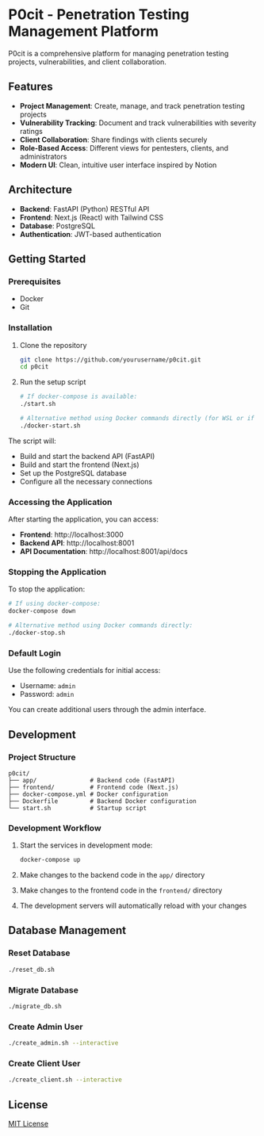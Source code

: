 # P0cit - Penetration Testing Management Platform

P0cit is a comprehensive platform for managing penetration testing projects, vulnerabilities, and client collaboration.

## Features

- **Project Management**: Create, manage, and track penetration testing projects
- **Vulnerability Tracking**: Document and track vulnerabilities with severity ratings
- **Client Collaboration**: Share findings with clients securely
- **Role-Based Access**: Different views for pentesters, clients, and administrators
- **Modern UI**: Clean, intuitive user interface inspired by Notion

## Architecture

- **Backend**: FastAPI (Python) RESTful API
- **Frontend**: Next.js (React) with Tailwind CSS
- **Database**: PostgreSQL
- **Authentication**: JWT-based authentication

## Getting Started

### Prerequisites

- Docker
- Git

### Installation

1. Clone the repository
   ```bash
   git clone https://github.com/yourusername/p0cit.git
   cd p0cit
   ```

2. Run the setup script
   ```bash
   # If docker-compose is available:
   ./start.sh
   
   # Alternative method using Docker commands directly (for WSL or if docker-compose is not available):
   ./docker-start.sh
   ```

The script will:
- Build and start the backend API (FastAPI)
- Build and start the frontend (Next.js)
- Set up the PostgreSQL database
- Configure all the necessary connections

### Accessing the Application

After starting the application, you can access:

- **Frontend**: http://localhost:3000
- **Backend API**: http://localhost:8001
- **API Documentation**: http://localhost:8001/api/docs

### Stopping the Application

To stop the application:

```bash
# If using docker-compose:
docker-compose down

# Alternative method using Docker commands directly:
./docker-stop.sh
```

### Default Login

Use the following credentials for initial access:
- Username: `admin`
- Password: `admin`

You can create additional users through the admin interface.

## Development

### Project Structure
```
p0cit/
├── app/               # Backend code (FastAPI)
├── frontend/          # Frontend code (Next.js)
├── docker-compose.yml # Docker configuration
├── Dockerfile         # Backend Docker configuration
└── start.sh           # Startup script
```

### Development Workflow

1. Start the services in development mode:
   ```bash
   docker-compose up
   ```

2. Make changes to the backend code in the `app/` directory
3. Make changes to the frontend code in the `frontend/` directory
4. The development servers will automatically reload with your changes

## Database Management

### Reset Database
```bash
./reset_db.sh
```

### Migrate Database
```bash
./migrate_db.sh
```

### Create Admin User
```bash
./create_admin.sh --interactive
```

### Create Client User
```bash
./create_client.sh --interactive
```

## License

[MIT License](LICENSE) 